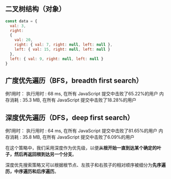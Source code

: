 ## 二叉树结构（对象）

```js
const data = {
  val: 3,
  right:
  {
    val: 20,
    right: { val: 7, right: null, left: null },
    left: { val: 15, right: null, left: null }
  },
  left: { val: 9, right: null, left: null }
}
```

## 广度优先遍历（BFS，breadth first search）

例1用时：
执行用时 : 68 ms, 在所有 JavaScript 提交中击败了65.22%的用户
内存消耗 : 35.3 MB, 在所有 JavaScript 提交中击败了18.28%的用户

## 深度优先遍历（DFS，deep first search）

例1用时：
执行用时 : 64 ms, 在所有 JavaScript 提交中击败了81.65%的用户
内存消耗 : 35.8 MB, 在所有 JavaScript 提交中击败了6.09%的用户

在这个策略中，我们采用深度作为优先级，以便**从根开始一直到达某个确定的叶子，然后再返回根到达另一个分支**。

深度优先搜索策略又可以根据根节点、左孩子和右孩子的相对顺序被细分为**先序遍历，中序遍历和后序遍历**。